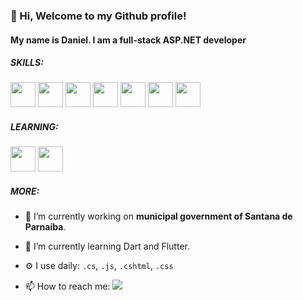 ### 👋 Hi, Welcome to my Github profile!
#### My name is Daniel. I am a full-stack ASP.NET developer

##### SKILLS:
<img src="https://cdn.jsdelivr.net/gh/devicons/devicon/icons/dot-net/dot-net-original.svg" width="40" height="40"/> <img src="https://cdn.jsdelivr.net/gh/devicons/devicon/icons/csharp/csharp-original.svg" width="40" height="40"/> <img src="https://cdn.jsdelivr.net/gh/devicons/devicon/icons/javascript/javascript-original.svg" width="40" height="40"/> <img src="https://cdn.jsdelivr.net/gh/devicons/devicon/icons/html5/html5-original.svg" width="40" height="40"/> <img src="https://cdn.jsdelivr.net/gh/devicons/devicon/icons/css3/css3-original.svg" width="40" height="40"/> <img src="https://cdn.jsdelivr.net/gh/devicons/devicon/icons/git/git-original.svg" width="40" height="40"/> <img src="https://cdn.jsdelivr.net/gh/devicons/devicon/icons/microsoftsqlserver/microsoftsqlserver-plain.svg" width="40" height="40"/>

##### LEARNING:
<img src="https://cdn.jsdelivr.net/gh/devicons/devicon/icons/dart/dart-original.svg" width="40" height="40"/> <img src="https://cdn.jsdelivr.net/gh/devicons/devicon/icons/flutter/flutter-original.svg" width="40" height="40"/> 

##### MORE:

- 🏢 I’m currently working on **municipal government of Santana de Parnaíba**.
- 🌱 I’m currently learning Dart and Flutter.
- ⚙️ I use daily: `.cs`, `.js`, `.cshtml`, `.css`

- 📫 How to reach me: <a href="https://www.linkedin.com/in/daniel-ferreira-veloso-15b5a634" target="_blank"><img src="https://img.shields.io/badge/-LinkedIn-%230077B5?style=for-the-badge&logo=linkedin&logoColor=white" target="_blank"></a>
